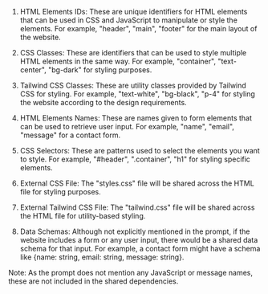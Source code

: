 1. HTML Elements IDs: These are unique identifiers for HTML elements that can be used in CSS and JavaScript to manipulate or style the elements. For example, "header", "main", "footer" for the main layout of the website.

2. CSS Classes: These are identifiers that can be used to style multiple HTML elements in the same way. For example, "container", "text-center", "bg-dark" for styling purposes.

3. Tailwind CSS Classes: These are utility classes provided by Tailwind CSS for styling. For example, "text-white", "bg-black", "p-4" for styling the website according to the design requirements.

4. HTML Elements Names: These are names given to form elements that can be used to retrieve user input. For example, "name", "email", "message" for a contact form.

5. CSS Selectors: These are patterns used to select the elements you want to style. For example, "#header", ".container", "h1" for styling specific elements.

6. External CSS File: The "styles.css" file will be shared across the HTML file for styling purposes.

7. External Tailwind CSS File: The "tailwind.css" file will be shared across the HTML file for utility-based styling.

8. Data Schemas: Although not explicitly mentioned in the prompt, if the website includes a form or any user input, there would be a shared data schema for that input. For example, a contact form might have a schema like {name: string, email: string, message: string}.

Note: As the prompt does not mention any JavaScript or message names, these are not included in the shared dependencies.